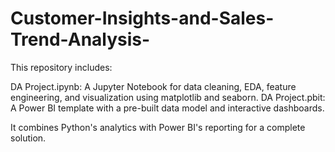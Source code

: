 # Customer-Insights-and-Sales-Trend-Analysis-
This repository includes:

DA Project.ipynb: A Jupyter Notebook for data cleaning, EDA, feature engineering, and visualization using matplotlib and seaborn.
DA Project.pbit: A Power BI template with a pre-built data model and interactive dashboards.

It combines Python's analytics with Power BI's reporting for a complete solution.
